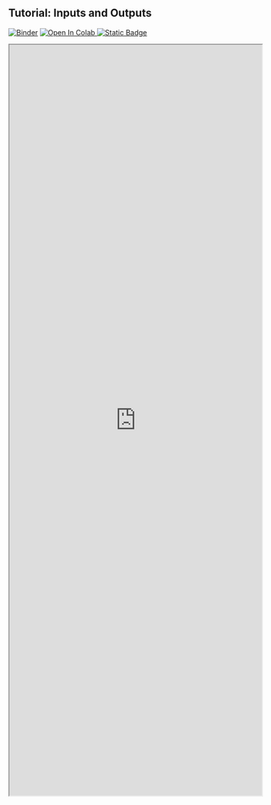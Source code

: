 ## Tutorial: Inputs and Outputs

[![Binder](https://mybinder.org/badge_logo.svg)](https://mybinder.org/v2/gh/danforthcenter/plantcv-tutorial-input-output/HEAD?labpath=index.ipynb)
<a target="_blank" href="https://colab.research.google.com/github/danforthcenter/plantcv-tutorial-input-output">
  <img src="https://colab.research.google.com/assets/colab-badge.svg" alt="Open In Colab"/>
</a>
[![Static Badge](https://img.shields.io/badge/Open%20on%20GitHub-black?style=flat&logo=github)](https://github.com/danforthcenter/plantcv-tutorial-input-output)

<iframe src="https://nbviewer.jupyter.org/github/danforthcenter/plantcv-tutorial-input-output/blob/main/index.ipynb"  width="100%" height="1500px"></iframe>
